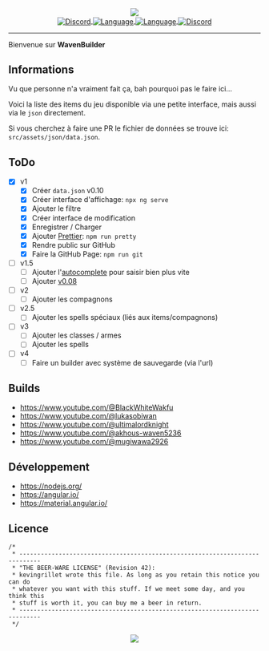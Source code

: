 <div align="center">
   <a href="https://github.com/kyechan99/capsule-render">
      <img align="center" src="https://capsule-render.vercel.app/api?type=waving&color=gradient&height=250&section=header&text=WavenBuilder&fontAlignY=30&fontSize=80" />
   </a>
   <br>
   <a href="https://discord.gg/scdUu3SUQm">
      <img align="center" alt="Discord" src="https://img.shields.io/badge/Licence-GPLv3-blue.svg?logo=gnu" />
   </a>
   <a href="https://www.typescriptlang.org/">
      <img align="center" alt="Language" src="https://img.shields.io/badge/Language-TypeScript-0076c6?logo=typescript&logoColor=0076c6" />
   </a>
   <a href="https://angular.io/">
      <img align="center" alt="Language" src="https://img.shields.io/badge/Framework-Angular_15-dd0031?logo=angular&logoColor=dd0031" />
   </a>
   <a href="https://discord.gg/scdUu3SUQm">
      <img align="center" alt="Discord" src="https://img.shields.io/discord/914218630214983730?label=Discord&logo=Discord" />
   </a>
   <hr>
</div>

Bienvenue sur **WavenBuilder**

## Informations

Vu que personne n'a vraiment fait ça, bah pourquoi pas le faire ici...

Voici la liste des items du jeu disponible via une petite interface, mais aussi via le `json` directement.

Si vous cherchez à faire une PR le fichier de données se trouve ici: `src/assets/json/data.json`.

## ToDo

- [x] v1
  - [x] Créer `data.json` v0.10
  - [x] Créer interface d'affichage: `npx ng serve`
  - [x] Ajouter le filtre
  - [x] Créer interface de modification
  - [x] Enregistrer / Charger
  - [x] Ajouter [Prettier](<https://prettier.io/>): `npm run pretty`
  - [x] Rendre public sur GitHub
  - [x] Faire la GitHub Page: `npm run git`
- [ ] v1.5
  - [ ] Ajouter l'[autocomplete](<https://material.angular.io/components/autocomplete/overview>) pour saisir bien plus vite
  - [ ] Ajouter [v0.08](<https://forum.waven-game.com/fr/4-discussions-generales/1413-encyclopedie-objets-8>)
- [ ] v2
  - [ ] Ajouter les compagnons
- [ ] v2.5
  - [ ] Ajouter les spells spéciaux (liés aux items/compagnons)
- [ ] v3
  - [ ] Ajouter les classes / armes
  - [ ] Ajouter les spells
- [ ] v4
  - [ ] Faire un builder avec système de sauvegarde (via l'url)

## Builds

- <https://www.youtube.com/@BlackWhiteWakfu>
- <https://www.youtube.com/@lukasobiwan>
- <https://www.youtube.com/@ultimalordknight>
- <https://www.youtube.com/@akhous-waven5236>
- <https://www.youtube.com/@mugiwawa2926>

## Développement

- <https://nodejs.org/>
- <https://angular.io/>
- <https://material.angular.io/>

## Licence

```text
/*
 * ----------------------------------------------------------------------------
 * "THE BEER-WARE LICENSE" (Revision 42):
 * kevingrillet wrote this file. As long as you retain this notice you can do
 * whatever you want with this stuff. If we meet some day, and you think this
 * stuff is worth it, you can buy me a beer in return.
 * ----------------------------------------------------------------------------
 */
```

<div align="center">
   <a href="https://github.com/kyechan99/capsule-render">
      <img align="center" src="https://capsule-render.vercel.app/api?section=footer&type=waving&color=gradient&height=100" />
   </a>
</div>

